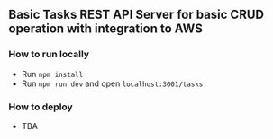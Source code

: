 ## Basic Tasks REST API Server for basic CRUD operation with integration to AWS

### How to run locally

- Run `npm install`
- Run `npm run dev` and open `localhost:3001/tasks`

### How to deploy

- TBA
